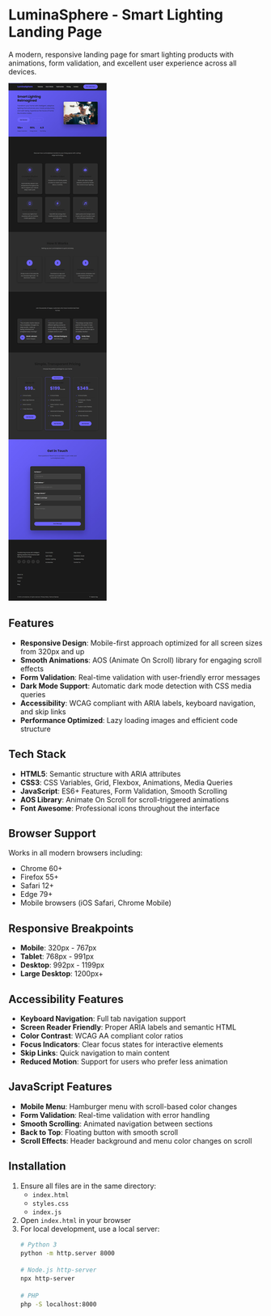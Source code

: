 # LuminaSphere - Smart Lighting Landing Page

A modern, responsive landing page for smart lighting products with animations, form validation, and excellent user experience across all devices.

![LuminaSphere Hero](./Screenshots.jpeg)

## Features

- **Responsive Design**: Mobile-first approach optimized for all screen sizes from 320px and up
- **Smooth Animations**: AOS (Animate On Scroll) library for engaging scroll effects
- **Form Validation**: Real-time validation with user-friendly error messages
- **Dark Mode Support**: Automatic dark mode detection with CSS media queries
- **Accessibility**: WCAG compliant with ARIA labels, keyboard navigation, and skip links
- **Performance Optimized**: Lazy loading images and efficient code structure

## Tech Stack

- **HTML5**: Semantic structure with ARIA attributes
- **CSS3**: CSS Variables, Grid, Flexbox, Animations, Media Queries
- **JavaScript**: ES6+ Features, Form Validation, Smooth Scrolling
- **AOS Library**: Animate On Scroll for scroll-triggered animations
- **Font Awesome**: Professional icons throughout the interface

## Browser Support

Works in all modern browsers including:
- Chrome 60+
- Firefox 55+
- Safari 12+
- Edge 79+
- Mobile browsers (iOS Safari, Chrome Mobile)

## Responsive Breakpoints

- **Mobile**: 320px - 767px
- **Tablet**: 768px - 991px
- **Desktop**: 992px - 1199px
- **Large Desktop**: 1200px+

## Accessibility Features

- **Keyboard Navigation**: Full tab navigation support
- **Screen Reader Friendly**: Proper ARIA labels and semantic HTML
- **Color Contrast**: WCAG AA compliant color ratios
- **Focus Indicators**: Clear focus states for interactive elements
- **Skip Links**: Quick navigation to main content
- **Reduced Motion**: Support for users who prefer less animation

## JavaScript Features

- **Mobile Menu**: Hamburger menu with scroll-based color changes
- **Form Validation**: Real-time validation with error handling
- **Smooth Scrolling**: Animated navigation between sections
- **Back to Top**: Floating button with smooth scroll
- **Scroll Effects**: Header background and menu color changes on scroll

## Installation

1. Ensure all files are in the same directory:
   - `index.html`
   - `styles.css`
   - `index.js`
2. Open `index.html` in your browser
3. For local development, use a local server:
   ```bash
   # Python 3
   python -m http.server 8000
   
   # Node.js http-server
   npx http-server
   
   # PHP
   php -S localhost:8000